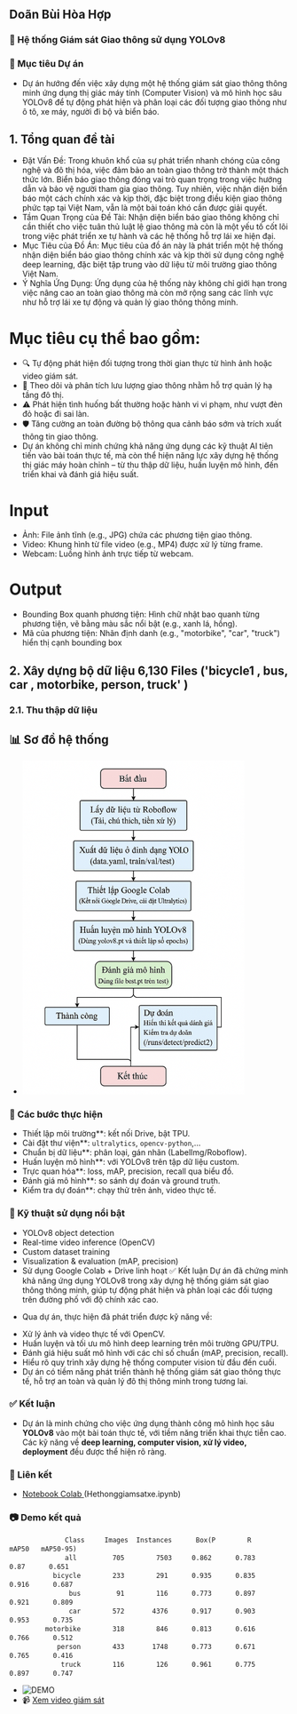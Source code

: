 ## Doãn Bùi Hòa Hợp 
### 🚦 Hệ thống Giám sát Giao thông sử dụng YOLOv8
### 🎯 Mục tiêu Dự án
* Dự án hướng đến việc xây dựng một hệ thống giám sát giao thông thông minh ứng dụng thị giác máy tính (Computer Vision) và mô hình học sâu YOLOv8 để tự động phát hiện và phân loại các đối tượng giao thông như ô tô, xe máy, người đi bộ và biển báo.
## 1. Tổng quan đề tài  
* Đặt Vấn Đề: Trong khuôn khổ của sự phát triển nhanh chóng của công nghệ và đô thị hóa, việc đảm bảo an toàn giao thông trở thành một thách thức lớn. Biển báo giao thông đóng vai trò quan trọng trong việc hướng dẫn và bảo vệ người tham gia giao thông. Tuy nhiên, việc nhận diện biển báo một cách chính xác và kịp thời, đặc biệt trong điều kiện giao thông phức tạp tại Việt Nam, vẫn là một bài toán khó cần được giải quyết.
* Tầm Quan Trọng của Đề Tài: Nhận diện biển báo giao thông không chỉ cần thiết cho việc tuân thủ luật lệ giao thông mà còn là một yếu tố cốt lõi trong việc phát triển xe tự hành và các hệ thống hỗ trợ lái xe hiện đại.
* Mục Tiêu của Đồ Án: Mục tiêu của đồ án này là phát triển một hệ thống nhận diện biển báo giao thông chính xác và kịp thời sử dụng công nghệ deep learning, đặc biệt tập trung vào dữ liệu từ môi trường giao thông Việt Nam.
* Ý Nghĩa Ứng Dụng: Ứng dụng của hệ thống này không chỉ giới hạn trong việc nâng cao an toàn giao thông mà còn mở rộng sang các lĩnh vực như hỗ trợ lái xe tự động và quản lý giao thông thông minh.
# Mục tiêu cụ thể bao gồm:
*  🔍 Tự động phát hiện đối tượng trong thời gian thực từ hình ảnh hoặc video giám sát.
*  🚦 Theo dõi và phân tích lưu lượng giao thông nhằm hỗ trợ quản lý hạ tầng đô thị.
*  ⚠️ Phát hiện tình huống bất thường hoặc hành vi vi phạm, như vượt đèn đỏ hoặc đi sai làn.
*  🛡️ Tăng cường an toàn đường bộ thông qua cảnh báo sớm và trích xuất thông tin giao thông.
* Dự án không chỉ minh chứng khả năng ứng dụng các kỹ thuật AI tiên tiến vào bài toán thực tế, mà còn thể hiện năng lực xây dựng hệ thống thị giác máy hoàn chỉnh – từ thu thập dữ liệu, huấn luyện mô hình, đến triển khai và đánh giá hiệu suất.
# Input
* Ảnh: File ảnh tĩnh (e.g., JPG) chứa các phương tiện giao thông.
* Video: Khung hình từ file video (e.g., MP4) được xử lý từng frame.
* Webcam: Luồng hình ảnh trực tiếp từ webcam.
# Output
* Bounding Box quanh phương tiện: Hình chữ nhật bao quanh từng phương tiện, vẽ bằng màu sắc nổi bật (e.g., xanh lá, hồng).
* Mã của phương tiện: Nhãn định danh (e.g., "motorbike", "car", "truck") hiển thị cạnh bounding box
## 2. Xây dựng bộ dữ liệu 6,130 Files ('bicycle1 , bus, car , motorbike,  person, truck' ) 
### 2.1. Thu thập dữ liệu
## 📊 Sơ đồ hệ thống
* <img src="sodo.png" alt="Sơ đồ hệ thống giám sát" width="400"/>
### 🔁 Các bước thực hiện
* Thiết lập môi trường**: kết nối Drive, bật TPU.
* Cài đặt thư viện**: `ultralytics`, `opencv-python`,...
* Chuẩn bị dữ liệu**: phân loại, gán nhãn (LabelImg/Roboflow).
* Huấn luyện mô hình**: với YOLOv8 trên tập dữ liệu custom.
* Trực quan hóa**: loss, mAP, precision, recall qua biểu đồ.
* Đánh giá mô hình**: so sánh dự đoán và ground truth.
* Kiểm tra dự đoán**: chạy thử trên ảnh, video thực tế.
### 🧠 Kỹ thuật sử dụng nổi bật
* YOLOv8 object detection
* Real-time video inference (OpenCV)
* Custom dataset training
* Visualization & evaluation (mAP, precision)
* Sử dụng Google Colab + Drive linh hoạt
✅ Kết luận
Dự án đã chứng minh khả năng ứng dụng YOLOv8 trong xây dựng hệ thống giám sát giao thông thông minh, giúp tự động phát hiện và phân loại các đối tượng trên đường phố với độ chính xác cao.
+ Qua dự án, thực hiện đã phát triển được kỹ năng về:
* Xử lý ảnh và video thực tế với OpenCV.
* Huấn luyện và tối ưu mô hình deep learning trên môi trường GPU/TPU.
* Đánh giá hiệu suất mô hình với các chỉ số chuẩn (mAP, precision, recall).
* Hiểu rõ quy trình xây dựng hệ thống computer vision từ đầu đến cuối.
* Dự án có tiềm năng phát triển thành hệ thống giám sát giao thông thực tế, hỗ trợ an toàn và quản lý đô thị thông minh trong tương lai.
### ✅ Kết luận
* Dự án là minh chứng cho việc ứng dụng thành công mô hình học sâu **YOLOv8** vào một bài toán thực tế, với tiềm năng triển khai thực tiễn cao. Các kỹ năng về **deep learning, computer vision, xử lý video, deployment** đều được thể hiện rõ ràng.
### 🔗 Liên kết
* [Notebook Colab ](Hethonggiamsatxe.ipynb) (Hethonggiamsatxe.ipynb)
### 📷 Demo kết quả
                  Class     Images  Instances      Box(P        R       mAP50   mAP50-95)
                  all         705        7503     0.862      0.783       0.87      0.651
               bicycle        233        291      0.935      0.835      0.916      0.687
                   bus         91        116      0.773      0.897      0.921      0.809
                   car        572       4376      0.917      0.903      0.953      0.735
             motorbike        318        846      0.813      0.616      0.766      0.512
                person        433       1748      0.773      0.671      0.765      0.416
                 truck        116        126      0.961      0.775      0.897      0.747
*  <img src="val_batch0_labels.jpg" alt="DEMO" width="600"/>
* 📹 [Xem video giám sát](https://github.com/DoanBuiHoaHop/Hethonggiaothong-YOLOv8/blob/main/videogiamsat.mp4)
